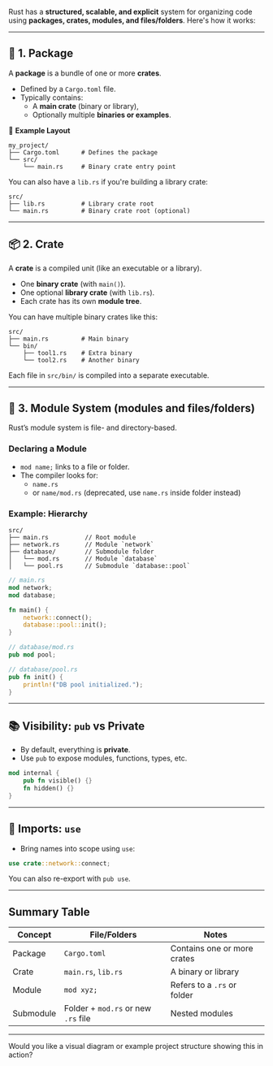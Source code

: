 Rust has a **structured, scalable, and explicit** system for organizing code using **packages, crates, modules, and files/folders**. Here's how it works:

---

## 🧱 1. **Package**
A **package** is a bundle of one or more **crates**.

- Defined by a `Cargo.toml` file.
- Typically contains:
  - A **main crate** (binary or library),
  - Optionally multiple **binaries or examples**.

📁 **Example Layout**
```
my_project/
├── Cargo.toml      # Defines the package
└── src/
    └── main.rs     # Binary crate entry point
```

You can also have a `lib.rs` if you're building a library crate:
```
src/
├── lib.rs          # Library crate root
└── main.rs         # Binary crate root (optional)
```

---

## 📦 2. **Crate**
A **crate** is a compiled unit (like an executable or a library).

- One **binary crate** (with `main()`).
- One optional **library crate** (with `lib.rs`).
- Each crate has its own **module tree**.

You can have multiple binary crates like this:
```
src/
├── main.rs         # Main binary
└── bin/
    ├── tool1.rs    # Extra binary
    └── tool2.rs    # Another binary
```

Each file in `src/bin/` is compiled into a separate executable.

---

## 📁 3. **Module System (modules and files/folders)**
Rust’s module system is file- and directory-based.

### Declaring a Module
- `mod name;` links to a file or folder.
- The compiler looks for:
  - `name.rs`
  - or `name/mod.rs` (deprecated, use `name.rs` inside folder instead)

### Example: Hierarchy
```
src/
├── main.rs          // Root module
├── network.rs       // Module `network`
├── database/        // Submodule folder
│   └── mod.rs       // Module `database`
│   └── pool.rs      // Submodule `database::pool`
```

```rust
// main.rs
mod network;
mod database;

fn main() {
    network::connect();
    database::pool::init();
}
```

```rust
// database/mod.rs
pub mod pool;
```

```rust
// database/pool.rs
pub fn init() {
    println!("DB pool initialized.");
}
```

---

## 📚 Visibility: `pub` vs Private
- By default, everything is **private**.
- Use `pub` to expose modules, functions, types, etc.

```rust
mod internal {
    pub fn visible() {}
    fn hidden() {}
}
```

---

## 🧩 Imports: `use`
- Bring names into scope using `use`:
```rust
use crate::network::connect;
```

You can also re-export with `pub use`.

---

## Summary Table

| Concept     | File/Folders         | Notes                          |
|-------------|----------------------|--------------------------------|
| Package     | `Cargo.toml`         | Contains one or more crates   |
| Crate       | `main.rs`, `lib.rs`  | A binary or library            |
| Module      | `mod xyz;`           | Refers to a `.rs` or folder    |
| Submodule   | Folder + `mod.rs` or new `.rs` file | Nested modules     |

---

Would you like a visual diagram or example project structure showing this in action?